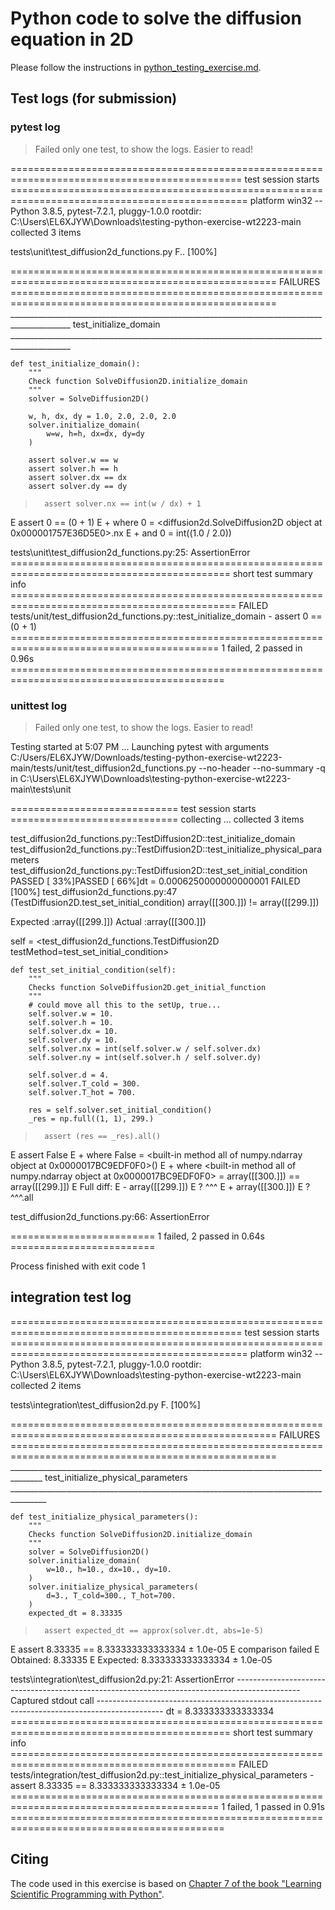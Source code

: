 # Python code to solve the diffusion equation in 2D

Please follow the instructions in [python_testing_exercise.md](https://github.com/Simulation-Software-Engineering/Lecture-Material/blob/main/05_testing_and_ci/python_testing_exercise.md).

## Test logs (for submission)

### pytest log

> Failed only one test, to show the logs. Easier to read!

============================================================================================== test session starts ===============================================================================================
platform win32 -- Python 3.8.5, pytest-7.2.1, pluggy-1.0.0
rootdir: C:\Users\EL6XJYW\Downloads\testing-python-exercise-wt2223-main
collected 3 items

tests\unit\test_diffusion2d_functions.py F..                                                                                                                                                                [100%]

==================================================================================================== FAILURES ==================================================================================================== 
_____________________________________________________________________________________________ test_initialize_domain _____________________________________________________________________________________________ 

    def test_initialize_domain():
        """
        Check function SolveDiffusion2D.initialize_domain
        """
        solver = SolveDiffusion2D()

        w, h, dx, dy = 1.0, 2.0, 2.0, 2.0
        solver.initialize_domain(
            w=w, h=h, dx=dx, dy=dy
        )

        assert solver.w == w
        assert solver.h == h
        assert solver.dx == dx
        assert solver.dy == dy

>       assert solver.nx == int(w / dx) + 1
E       assert 0 == (0 + 1)
E        +  where 0 = <diffusion2d.SolveDiffusion2D object at 0x000001757E36D5E0>.nx
E        +  and   0 = int((1.0 / 2.0))

tests\unit\test_diffusion2d_functions.py:25: AssertionError
============================================================================================ short test summary info ============================================================================================= 
FAILED tests/unit/test_diffusion2d_functions.py::test_initialize_domain - assert 0 == (0 + 1)
========================================================================================== 1 failed, 2 passed in 0.96s =========================================================================================== 


### unittest log

> Failed only one test, to show the logs. Easier to read!

Testing started at 5:07 PM ...
Launching pytest with arguments C:/Users/EL6XJYW/Downloads/testing-python-exercise-wt2223-main/tests/unit/test_diffusion2d_functions.py --no-header --no-summary -q in C:\Users\EL6XJYW\Downloads\testing-python-exercise-wt2223-main\tests\unit

============================= test session starts =============================
collecting ... collected 3 items

test_diffusion2d_functions.py::TestDiffusion2D::test_initialize_domain 
test_diffusion2d_functions.py::TestDiffusion2D::test_initialize_physical_parameters 
test_diffusion2d_functions.py::TestDiffusion2D::test_set_initial_condition PASSED [ 33%]PASSED [ 66%]dt = 0.0006250000000000001
FAILED [100%]
test_diffusion2d_functions.py:47 (TestDiffusion2D.test_set_initial_condition)
array([[300.]]) != array([[299.]])

Expected :array([[299.]])
Actual   :array([[300.]])
<Click to see difference>

self = <test_diffusion2d_functions.TestDiffusion2D testMethod=test_set_initial_condition>

    def test_set_initial_condition(self):
        """
        Checks function SolveDiffusion2D.get_initial_function
        """
        # could move all this to the setUp, true...
        self.solver.w = 10.
        self.solver.h = 10.
        self.solver.dx = 10.
        self.solver.dy = 10.
        self.solver.nx = int(self.solver.w / self.solver.dx)
        self.solver.ny = int(self.solver.h / self.solver.dy)
    
        self.solver.d = 4.
        self.solver.T_cold = 300.
        self.solver.T_hot = 700.
    
        res = self.solver.set_initial_condition()
        _res = np.full((1, 1), 299.)
>       assert (res == _res).all()
E       assert False
E        +  where False = <built-in method all of numpy.ndarray object at 0x0000017BC9EDF0F0>()
E        +    where <built-in method all of numpy.ndarray object at 0x0000017BC9EDF0F0> = array([[300.]]) == array([[299.]])
E             Full diff:
E             - array([[299.]])
E             ?         ^^^
E             + array([[300.]])
E             ?         ^^^.all

test_diffusion2d_functions.py:66: AssertionError




========================= 1 failed, 2 passed in 0.64s =========================

Process finished with exit code 1

## integration test log

============================================================================================== test session starts ===============================================================================================
platform win32 -- Python 3.8.5, pytest-7.2.1, pluggy-1.0.0
rootdir: C:\Users\EL6XJYW\Downloads\testing-python-exercise-wt2223-main
collected 2 items

tests\integration\test_diffusion2d.py F.                                                                                                                                                                    [100%]

==================================================================================================== FAILURES ==================================================================================================== 
______________________________________________________________________________________ test_initialize_physical_parameters _______________________________________________________________________________________ 

    def test_initialize_physical_parameters():
        """
        Checks function SolveDiffusion2D.initialize_domain
        """
        solver = SolveDiffusion2D()
        solver.initialize_domain(
            w=10., h=10., dx=10., dy=10.
        )
        solver.initialize_physical_parameters(
            d=3., T_cold=300., T_hot=700.
        )
        expected_dt = 8.33335
>       assert expected_dt == approx(solver.dt, abs=1e-5)
E       assert 8.33335 == 8.333333333333334 ± 1.0e-05
E         comparison failed
E         Obtained: 8.33335
E         Expected: 8.333333333333334 ± 1.0e-05

tests\integration\test_diffusion2d.py:21: AssertionError
---------------------------------------------------------------------------------------------- Captured stdout call ---------------------------------------------------------------------------------------------- 
dt = 8.333333333333334
============================================================================================ short test summary info ============================================================================================= 
FAILED tests/integration/test_diffusion2d.py::test_initialize_physical_parameters - assert 8.33335 == 8.333333333333334 ± 1.0e-05
========================================================================================== 1 failed, 1 passed in 0.91s ===========================================================================================

## Citing

The code used in this exercise is based on [Chapter 7 of the book "Learning Scientific Programming with Python"](https://scipython.com/book/chapter-7-matplotlib/examples/the-two-dimensional-diffusion-equation/).
